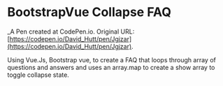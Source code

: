 # BootstrapVue Collapse FAQ
 _A Pen created at CodePen.io. Original URL: [https://codepen.io/David_Hutt/pen/Jgjzar](https://codepen.io/David_Hutt/pen/Jgjzar).

 Using Vue.Js, Bootstrap vue, to create a FAQ that loops through array of questions and answers and uses an array.map to create a show array to toggle collapse state.